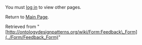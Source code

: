 You must [log in](http://ontologydesignpatterns.org/wiki/index.php?title=Special:UserLogin&returnto=Form:Feedback_Form "Special:UserLogin") to view other pages.



Return to [Main Page](../Main_Page "Main Page").



Retrieved from "[http://ontologydesignpatterns.org/wiki/Form:Feedback\_Form](../Form/Feedback_Form)"